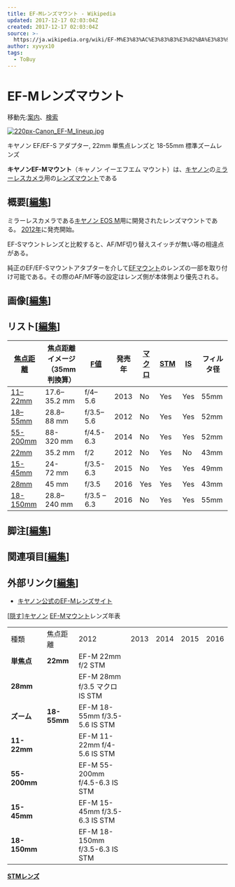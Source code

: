 ```yaml
---
title: EF-Mレンズマウント - Wikipedia
updated: 2017-12-17 02:03:04Z
created: 2017-12-17 02:03:04Z
source: >-
  https://ja.wikipedia.org/wiki/EF-M%E3%83%AC%E3%83%B3%E3%82%BA%E3%83%9E%E3%82%A6%E3%83%B3%E3%83%88
author: xyvyx10
tags:
  - ToBuy
---
```


# EF-Mレンズマウント

移動先:[案内](https://ja.wikipedia.org/wiki/EF-M%E3%83%AC%E3%83%B3%E3%82%BA%E3%83%9E%E3%82%A6%E3%83%B3%E3%83%88#mw-head)、[検索](https://ja.wikipedia.org/wiki/EF-M%E3%83%AC%E3%83%B3%E3%82%BA%E3%83%9E%E3%82%A6%E3%83%B3%E3%83%88#p-search)

[![220px-Canon_EF-M_lineup.jpg](../_resources/220px-Canon_EF-M_lineup.jpg)](https://ja.wikipedia.org/wiki/%E3%83%95%E3%82%A1%E3%82%A4%E3%83%AB:Canon_EF-M_lineup.jpg)

キヤノン EF/EF-S アダプター, 22mm 単焦点レンズと 18-55mm 標準ズームレンズ

**キヤノンEF-Mマウント**（キャノン イーエフエム マウント）は、[キヤノン](https://ja.wikipedia.org/wiki/%E3%82%AD%E3%83%A4%E3%83%8E%E3%83%B3)の[ミラーレスカメラ](https://ja.wikipedia.org/wiki/%E3%83%9F%E3%83%A9%E3%83%BC%E3%83%AC%E3%82%B9%E3%82%AB%E3%83%A1%E3%83%A9)用の[レンズマウント](https://ja.wikipedia.org/wiki/%E3%83%AC%E3%83%B3%E3%82%BA%E3%83%9E%E3%82%A6%E3%83%B3%E3%83%88)である

## 概要[[編集](https://ja.wikipedia.org/w/index.php?title=EF-M%E3%83%AC%E3%83%B3%E3%82%BA%E3%83%9E%E3%82%A6%E3%83%B3%E3%83%88&action=edit&section=1)]

ミラーレスカメラである[キヤノン EOS M](https://ja.wikipedia.org/wiki/%E3%82%AD%E3%83%A4%E3%83%8E%E3%83%B3_EOS_M)用に開発されたレンズマウントである。 [2012年](https://ja.wikipedia.org/wiki/2012%E5%B9%B4)に発売開始。

EF-Sマウントレンズと比較すると、AF/MF切り替えスイッチが無い等の相違点がある。

純正のEF/EF-Sマウントアタプターを介して[EFマウント](https://ja.wikipedia.org/wiki/EF%E3%83%9E%E3%82%A6%E3%83%B3%E3%83%88)のレンズの一部を取り付け可能である。その際のAF/MF等の設定はレンズ側が本体側より優先される。

## 画像[[編集](https://ja.wikipedia.org/w/index.php?title=EF-M%E3%83%AC%E3%83%B3%E3%82%BA%E3%83%9E%E3%82%A6%E3%83%B3%E3%83%88&action=edit&section=2)]

## リスト[[編集](https://ja.wikipedia.org/w/index.php?title=EF-M%E3%83%AC%E3%83%B3%E3%82%BA%E3%83%9E%E3%82%A6%E3%83%B3%E3%83%88&action=edit&section=3)]

| [焦点距離](https://ja.wikipedia.org/wiki/%E7%84%A6%E7%82%B9%E8%B7%9D%E9%9B%A2) | 焦点距離イメージ<br>（35mm判換算） | [F値](https://ja.wikipedia.org/wiki/F%E5%80%A4) | 発売年 | [マクロ](https://ja.wikipedia.org/wiki/%E3%83%9E%E3%82%AF%E3%83%AD) | [STM](https://ja.wikipedia.org/wiki/%E3%82%AD%E3%83%A4%E3%83%8E%E3%83%B3EF%E3%83%9E%E3%82%A6%E3%83%B3%E3%83%88#STM) | [IS](https://ja.wikipedia.org/wiki/%E3%82%AD%E3%83%A4%E3%83%8E%E3%83%B3EF%E3%83%9E%E3%82%A6%E3%83%B3%E3%83%88#%E6%89%8B%E3%81%B6%E3%82%8C%E8%A3%9C%E6%AD%A3%E6%A9%9F%E6%A7%8B) | フィルタ径 |
| --- | --- | --- | --- | --- | --- | --- | --- |
| [11–22mm](https://en.wikipedia.org/wiki/Canon_EF-M_11%E2%80%9322mm_lens) | 17.6–35.2 mm | f/4–5.6 | 2013 | No  | Yes | Yes | 55mm |
| [18–55mm](https://en.wikipedia.org/wiki/Canon_EF-M_18%E2%80%9355mm_lens) | 28.8–88 mm | f/3.5–5.6 | 2012 | No  | Yes | Yes | 52mm |
| [55-200mm](https://en.wikipedia.org/wiki/Canon_EF-M_55-200mm_lens) | 88-320 mm | f/4.5-6.3 | 2014 | No  | Yes | Yes | 52mm |
| [22mm](https://en.wikipedia.org/wiki/Canon_EF-M_22mm_lens) | 35.2 mm | f/2 | 2012 | No  | Yes | No  | 43mm |
| [15-45mm](https://en.wikipedia.org/wiki/Canon_EF-M_15%E2%80%9345mm_lens) | 24-72 mm | f/3.5-6.3 | 2015 | No  | Yes | Yes | 49mm |
| [28mm](https://en.wikipedia.org/wiki/Canon_EF-M_28mm_Macro_lens) | 45 mm | f/3.5 | 2016 | Yes | Yes | Yes | 43mm |
| [18-150mm](https://en.wikipedia.org/wiki/Canon_EF-M_18-150mm_lens) | 28.8–240 mm | f/3.5 – 6.3 | 2016 | No  | Yes | Yes | 55mm |

## 脚注[[編集](https://ja.wikipedia.org/w/index.php?title=EF-M%E3%83%AC%E3%83%B3%E3%82%BA%E3%83%9E%E3%82%A6%E3%83%B3%E3%83%88&action=edit&section=4)]

## 関連項目[[編集](https://ja.wikipedia.org/w/index.php?title=EF-M%E3%83%AC%E3%83%B3%E3%82%BA%E3%83%9E%E3%82%A6%E3%83%B3%E3%83%88&action=edit&section=5)]

## 外部リンク[[編集](https://ja.wikipedia.org/w/index.php?title=EF-M%E3%83%AC%E3%83%B3%E3%82%BA%E3%83%9E%E3%82%A6%E3%83%B3%E3%83%88&action=edit&section=6)]

- [キヤノン公式のEF-Mレンズサイト](http://cweb.canon.jp/ef/lineup/ef-m.html)

[[隠す](https://ja.wikipedia.org/wiki/EF-M%E3%83%AC%E3%83%B3%E3%82%BA%E3%83%9E%E3%82%A6%E3%83%B3%E3%83%88#)][キヤノン](https://ja.wikipedia.org/wiki/%E3%82%AD%E3%83%A4%E3%83%8E%E3%83%B3)  [EF-Mマウント]()レンズ年表

|     |     |     |     |     |     |     |
| --- | --- | --- | --- | --- | --- | --- |
| 種類  | 焦点距離 | 2012 | 2013 | 2014 | 2015 | 2016 |
| **単焦点** | **22mm** | EF-M 22mm f/2 STM |
| **28mm** |     | EF-M 28mm f/3.5 マクロ IS STM |
| **ズーム** | **18-55mm** | EF-M 18-55mm f/3.5-5.6 IS STM |
| **11-22mm** |     | EF-M 11-22mm f/4-5.6 IS STM |
| **55-200mm** |     | EF-M 55-200mm f/4.5-6.3 IS STM |
| **15-45mm** |     | EF-M 15-45mm f/3.5-6.3 IS STM |
| **18-150mm** |     | EF-M 18-150mm f/3.5-6.3 IS STM |

**[STMレンズ](https://ja.wikipedia.org/wiki/%E3%82%AD%E3%83%A4%E3%83%8E%E3%83%B3EF%E3%83%9E%E3%82%A6%E3%83%B3%E3%83%88#%E3%82%B9%E3%83%86%E3%83%83%E3%83%94%E3%83%B3%E3%82%B0%E3%83%A2%E3%83%BC%E3%82%BF)**